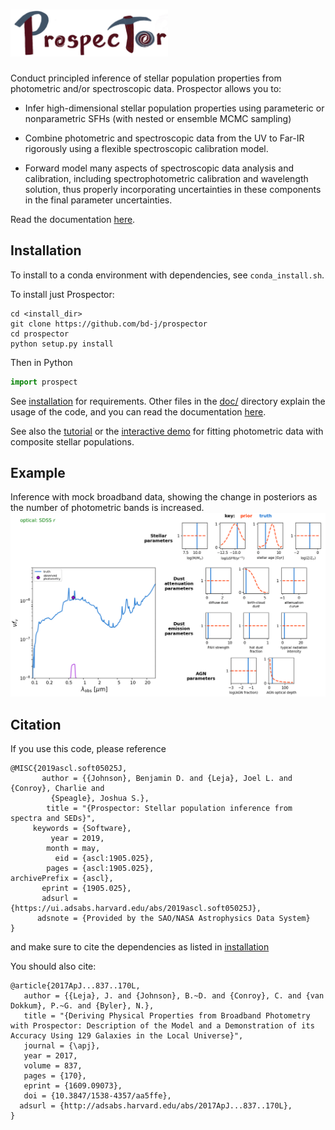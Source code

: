 <img src="doc/images/logo_name.png" height=75/>  <!-- . -->
==========

Conduct principled inference of stellar population properties from photometric
and/or spectroscopic data.  Prospector allows you to:

* Infer high-dimensional stellar population properties using parameteric or nonparametric SFHs
  (with nested or ensemble MCMC sampling)

* Combine photometric and spectroscopic data from the UV to Far-IR rigorously using a flexible
  spectroscopic calibration model.

* Forward model many aspects of spectroscopic data analysis and
  calibration, including spectrophotometric calibration and wavelength solution,
  thus properly incorporating uncertainties in these components in the final parameter uncertainties.

Read the documentation [here](http://prospect.readthedocs.io/en/latest/).

Installation
------------

To install to a conda environment with dependencies, see `conda_install.sh`.

To install just Prospector:
```
cd <install_dir>
git clone https://github.com/bd-j/prospector
cd prospector
python setup.py install
```

Then in Python
```python
import prospect
```

See [installation](doc/installation.rst) for requirements.
Other files in the [doc/](doc/) directory explain the usage of the code,
and you can read the documentation [here](http://prospect.readthedocs.io/en/latest/).

See also the [tutorial](demo/tutorial.rst)
or the [interactive demo](demo/InteractiveDemo.ipynb)
for fitting photometric data with composite stellar populations.

Example
-------

Inference with mock broadband data, showing the change in posteriors as the
number of photometric bands is increased.
![Demonstration of posterior inference with increasing number of photometric bands](doc/images/animation.gif)

Citation
------

If you use this code, please reference
```
@MISC{2019ascl.soft05025J,
       author = {{Johnson}, Benjamin D. and {Leja}, Joel L. and {Conroy}, Charlie and
         {Speagle}, Joshua S.},
        title = "{Prospector: Stellar population inference from spectra and SEDs}",
     keywords = {Software},
         year = 2019,
        month = may,
          eid = {ascl:1905.025},
        pages = {ascl:1905.025},
archivePrefix = {ascl},
       eprint = {1905.025},
       adsurl = {https://ui.adsabs.harvard.edu/abs/2019ascl.soft05025J},
      adsnote = {Provided by the SAO/NASA Astrophysics Data System}
}
```

and make sure to cite the dependencies as listed in [installation](doc/installation.rst)

You should also cite:

```
@article{2017ApJ...837..170L,
   author = {{Leja}, J. and {Johnson}, B.~D. and {Conroy}, C. and {van Dokkum}, P.~G. and {Byler}, N.},
   title = "{Deriving Physical Properties from Broadband Photometry with Prospector: Description of the Model and a Demonstration of its Accuracy Using 129 Galaxies in the Local Universe}",
   journal = {\apj},
   year = 2017,
   volume = 837,
   pages = {170},
   eprint = {1609.09073},
   doi = {10.3847/1538-4357/aa5ffe},
  adsurl = {http://adsabs.harvard.edu/abs/2017ApJ...837..170L},
}
```
